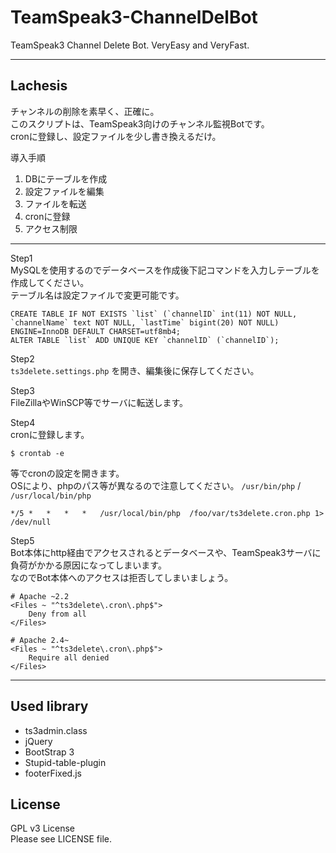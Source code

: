 TeamSpeak3-ChannelDelBot
========================

TeamSpeak3 Channel Delete Bot. VeryEasy and VeryFast.


----------

Lachesis
------------

チャンネルの削除を素早く、正確に。  
このスクリプトは、TeamSpeak3向けのチャンネル監視Botです。  
cronに登録し、設定ファイルを少し書き換えるだけ。

導入手順  
1. DBにテーブルを作成  
2. 設定ファイルを編集  
3. ファイルを転送  
4. cronに登録  
5. アクセス制限

----------


Step1    
MySQLを使用するのでデータベースを作成後下記コマンドを入力しテーブルを作成してください。  
テーブル名は設定ファイルで変更可能です。

    CREATE TABLE IF NOT EXISTS `list` (`channelID` int(11) NOT NULL, `channelName` text NOT NULL, `lastTime` bigint(20) NOT NULL) ENGINE=InnoDB DEFAULT CHARSET=utf8mb4;
    ALTER TABLE `list` ADD UNIQUE KEY `channelID` (`channelID`);

Step2  
``ts3delete.settings.php`` を開き、編集後に保存してください。

Step3  
FileZillaやWinSCP等でサーバに転送します。

Step4  
cronに登録します。

    $ crontab -e

等でcronの設定を開きます。  
OSにより、phpのパス等が異なるので注意してください。 ``/usr/bin/php`` / ``/usr/local/bin/php``

    */5	*	*	*	*	/usr/local/bin/php	/foo/var/ts3delete.cron.php	1> /dev/null

Step5  
Bot本体にhttp経由でアクセスされるとデータベースや、TeamSpeak3サーバに負荷がかかる原因になってしまいます。  
なのでBot本体へのアクセスは拒否してしまいましょう。

    # Apache ~2.2
    <Files ~ "^ts3delete\.cron\.php$">
    	Deny from all
    </Files>

    # Apache 2.4~
    <Files ~ "^ts3delete\.cron\.php$">
    	Require all denied
    </Files>


----------

Used library
---

 - ts3admin.class
 - jQuery
 - BootStrap 3
 - Stupid-table-plugin
 - footerFixed.js

License
-------

GPL v3 License  
Please see LICENSE file.
